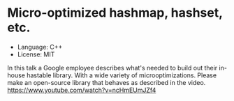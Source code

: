 # Micro-optimized hashmap, hashset, etc.
- Language: C++
- License: MIT


In this talk a Google employee describes what's needed to build out their in-house hastable library. With a wide variety of microoptimizations. Please make an open-source library that behaves as described in the video.
https://www.youtube.com/watch?v=ncHmEUmJZf4

